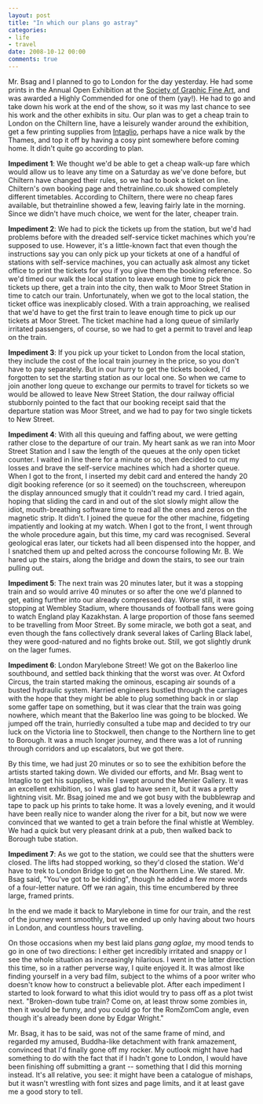 ```yaml
---
layout: post
title: "In which our plans go astray"
categories:
- life
- travel
date: 2008-10-12 00:00
comments: true
---
```


<p>Mr. Bsag and I planned to go to London for the day yesterday. He had some prints in the Annual Open Exhibition at the <a href="http://www.sgfa.org.uk/">Society of Graphic Fine Art</a>, and was awarded a Highly Commended for one of them (yay!). He had to go and take down his work at the end of the show, so it was my last chance to see his work and the other exhibits in situ. Our plan was to get a cheap train to London on the Chiltern line, have a leisurely wander around the exhibition, get a few printing supplies from <a href="http://www.intaglioprintmaker.com/">Intaglio</a>, perhaps have a nice walk by the Thames, and top it off by having a cosy pint somewhere before coming home. It didn't quite go according to plan.</p>

<p><strong>Impediment 1</strong>: We thought we'd be able to get a cheap walk-up fare which would allow us to leave any time on a Saturday as we've done before, but Chiltern have changed their rules, so we had to book a ticket on line. Chiltern's own booking page and thetrainline.co.uk showed completely different timetables. According to Chiltern, there were no cheap fares available, but thetrainline showed a few, leaving fairly late in the morning. Since we didn't have much choice, we went for the later, cheaper train.</p>

<p><strong>Impediment 2</strong>: We had to pick the tickets up from the station, but we'd had problems before with the dreaded self-service ticket machines which you're supposed to use. However, it's a little-known fact that even though the instructions say you can only pick up your tickets at one of a handful of stations with self-service machines, you can actually ask almost any ticket office to print the tickets for you if you give them the booking reference. So we'd timed our walk the local station to leave enough time to pick the tickets up there, get a train into the city, then walk to Moor Street Station in time to catch our train. Unfortunately, when we got to the local station, the ticket office was inexplicably closed. With a train approaching, we realised that we'd have to get the first train to leave enough time to pick up our tickets at Moor Street. The ticket machine had a long queue of similarly irritated passengers, of course, so we had to get a permit to travel and leap on the train.</p>

<p><strong>Impediment 3</strong>: If you pick up your ticket to London from the local station, they include the cost of the local train journey in the price, so you don't have to pay separately. But in our hurry to get the tickets booked, I'd forgotten to set the starting station as our local one. So when we came to join another long queue to exchange our permits to travel for tickets so we would be allowed to leave New Street Station, the dour railway official stubbornly pointed to the fact that our booking receipt said that the departure station was Moor Street, and we had to pay for two single tickets to New Street.</p>

<p><strong>Impediment 4</strong>: With all this queuing and faffing about, we were getting rather close to the departure of our train. My heart sank as we ran into Moor Street Station and I saw the length of the queues at the only open ticket counter. I waited in line there for a minute or so, then decided to cut my losses and brave the self-service machines which had a shorter queue. When I got to the front, I inserted my debit card and entered the handy 20 digit booking reference (or so it seemed) on the touchscreen, whereupon the display announced smugly that it couldn't read my card. I tried again, hoping that sliding the card in and out of the slot slowly might allow the idiot, mouth-breathing software time to read all the ones and zeros on the magnetic strip. It didn't. I joined the queue for the other machine, fidgeting impatiently and looking at my watch. When I got to the front, I went through the whole procedure again, but this time, my card was recognised. Several geological eras later, our tickets had all been dispensed into the hopper, and I snatched them up and pelted across the concourse following Mr. B. We hared up the stairs, along the bridge and down the stairs, to see our train pulling out.</p>

<p><strong>Impediment 5</strong>: The next train was 20 minutes later, but it was a stopping train and so would arrive 40 minutes or so after the one we'd planned to get, eating further into our already compressed day. Worse still, it was stopping at Wembley Stadium, where thousands of football fans were going to watch England play Kazakhstan. A large proportion of those fans seemed to be travelling from Moor Street. By some miracle, we both got a seat, and even though the fans collectively drank several lakes of Carling Black label, they were good-natured and no fights broke out. Still, we got slightly drunk on the lager fumes.</p>

<p><strong>Impediment 6</strong>: London Marylebone Street! We got on the Bakerloo line southbound, and settled back thinking that the worst was over. At Oxford Circus, the train started making the ominous, escaping air sounds of a busted hydraulic system. Harried engineers bustled through the carriages with the hope that they might be able to plug something back in or slap some gaffer tape on something, but it was clear that the train was going nowhere, which meant that the Bakerloo line was going to be blocked. We jumped off the train, hurriedly consulted a tube map and decided to try our luck on the Victoria line to Stockwell, then change to the Northern line to get to Borough. It was a much longer journey, and there was a lot of running through corridors and up escalators, but we got there.</p>

<p>By this time, we had just 20 minutes or so to see the exhibition before the artists started taking down. We divided our efforts, and Mr. Bsag went to Intaglio to get his supplies, while I swept around the Menier Gallery. It was an excellent exhibition, so I was glad to have seen it, but it was a pretty lightning visit. Mr. Bsag joined me and we got busy with the bubblewrap and tape to pack up his prints to take home. It was a lovely evening, and it would have been really nice to wander along the river for a bit, but now we were convinced that we wanted to get a train before the final whistle at Wembley. We had a quick but very pleasant drink at a pub, then walked back to Borough tube station.</p>

<p><strong>Impediment 7</strong>: As we got to the station, we could see that the shutters were closed. The lifts had stopped working, so they'd closed the station. We'd have to trek to London Bridge to get on the Northern Line. We stared. Mr. Bsag said, "You've got to be kidding", though he added a few more words of a four-letter nature. Off we ran again, this time encumbered by three large, framed prints.</p>

<p>In the end we made it back to Marylebone in time for our train, and the rest of the journey went smoothly, but we ended up only having about two hours in London, and countless hours travelling.</p>

<p>On those occasions when my best laid plans <em>gang aglae</em>, my mood tends to go in one of two directions: I either get incredibly irritated and snappy or I see the whole situation as increasingly hilarious. I went in the latter direction this time, so in a rather perverse way, I quite enjoyed it. It was almost like finding yourself in a very bad film, subject to the whims of a poor writer who doesn't know how to construct a believable plot. After each impediment I started to look forward to what this idiot would try to pass off as a plot twist next. "Broken-down tube train? Come on, at least throw some zombies in, then it would be funny, and you could go for the RomZomCom angle, even though it's already been done by Edgar Wright."</p>

<p>Mr. Bsag, it has to be said, was not of the same frame of mind, and regarded my amused, Buddha-like detachment with frank amazement, convinced that I'd finally gone off my rocker. My outlook might have had something to do with the fact that if I hadn't gone to London, I would have been finishing off submitting a grant -- something that I did this morning instead. It's all relative, you see: it might have been a catalogue of mishaps, but it wasn't wrestling with font sizes and page limits, and it at least gave me a good story to tell.</p>


